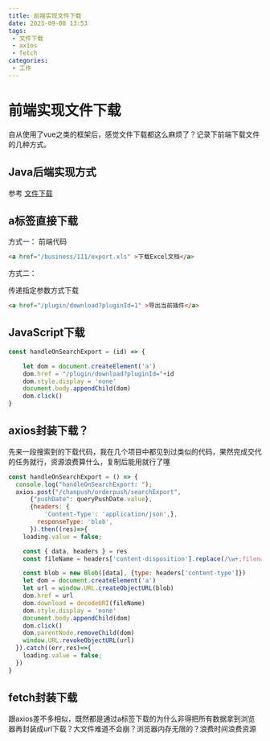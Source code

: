 ```yaml
---
title: 前端实现文件下载
date: 2023-09-08 13:53
tags:
 - 文件下载
 - axios
 - fetch
categories:
 - 工作
---
```


# 前端实现文件下载

自从使用了vue之类的框架后，感觉文件下载都这么麻烦了？记录下前端下载文件的几种方式。



## Java后端实现方式



参考 [文件下载](../102后端开发/Java提供文件下载.html) 



## a标签直接下载

方式一：
前端代码

```html
<a href="/business/111/export.xls" >下载Excel文档</a>
```
方式二：

传递指定参数方式下载

```html
<a href="/plugin/download?pluginId=1" >导出当前插件</a>
```

## JavaScript下载

```javascript
const handleOnSearchExport = (id) => {

    let dom = document.createElement('a')
    dom.href = "/plugin/download?pluginId="+id
    dom.style.display = 'none'
    document.body.appendChild(dom)
    dom.click()
}
```



## axios封装下载？

先来一段搜索到的下载代码，我在几个项目中都见到过类似的代码，果然完成交代的任务就行，资源浪费算什么，复制后能用就行了噻

```javascript
const handleOnSearchExport = () => {
  console.log("handleOnSearchExport: ");
  axios.post("/chanpush/orderpush/searchExport",
      {"pushDate": queryPushDate.value},
      {headers: {
          'Content-Type': 'application/json',},
        responseType: 'blob',
      }).then((res)=>{
    loading.value = false;

    const { data, headers } = res
    const fileName = headers['content-disposition'].replace(/\w+;filename=(.*)/, '$1')

    const blob = new Blob([data], {type: headers['content-type']})
    let dom = document.createElement('a')
    let url = window.URL.createObjectURL(blob)
    dom.href = url
    dom.download = decodeURI(fileName)
    dom.style.display = 'none'
    document.body.appendChild(dom)
    dom.click()
    dom.parentNode.removeChild(dom)
    window.URL.revokeObjectURL(url)
  }).catch((err,res)=>{
    loading.value = false;
  })
}
```



## fetch封装下载

跟axios差不多相似，既然都是通过a标签下载的为什么非得把所有数据拿到浏览器再封装成url下载？大文件难道不会崩？浏览器内存无限的？浪费时间浪费资源